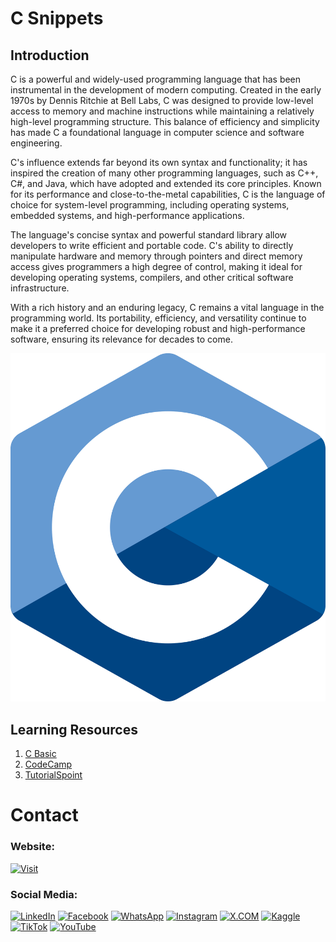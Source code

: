 # C Snippets

## Introduction

C is a powerful and widely-used programming language that has been instrumental in the development of modern computing. Created in the early 1970s by Dennis Ritchie at Bell Labs, C was designed to provide low-level access to memory and machine instructions while maintaining a relatively high-level programming structure. This balance of efficiency and simplicity has made C a foundational language in computer science and software engineering.

C's influence extends far beyond its own syntax and functionality; it has inspired the creation of many other programming languages, such as C++, C#, and Java, which have adopted and extended its core principles. Known for its performance and close-to-the-metal capabilities, C is the language of choice for system-level programming, including operating systems, embedded systems, and high-performance applications.

The language's concise syntax and powerful standard library allow developers to write efficient and portable code. C's ability to directly manipulate hardware and memory through pointers and direct memory access gives programmers a high degree of control, making it ideal for developing operating systems, compilers, and other critical software infrastructure.

With a rich history and an enduring legacy, C remains a vital language in the programming world. Its portability, efficiency, and versatility continue to make it a preferred choice for developing robust and high-performance software, ensuring its relevance for decades to come.

![Banner Image](media/0-banner-image.png)

## Learning Resources

1. [C Basic](01-c-basic/)
2. [CodeCamp](02-codecamp/)
3. [TutorialSpoint](03-tutorialspoint/)


# Contact

### Website: 

[![Visit](https://img.shields.io/badge/Visit%3A%20www.gunarakulan.info-%23E01E5A?style=flat&logo=realm&logoColor=white)](https://www.gunarakulan.info)

### Social Media:

[![LinkedIn](https://img.shields.io/badge/-LinkedIn-0A66C2?style=for-the-badge&logo=linkedin&logoColor=white)](https://www.linkedin.com/in/gunarakulangunaretnam)
[![Facebook](https://img.shields.io/badge/-Facebook-196dcc?style=for-the-badge&logo=facebook&logoColor=white)](https://www.facebook.com/gunarakulangunaretnam)
[![WhatsApp](https://img.shields.io/badge/-WhatsApp-07a647?style=for-the-badge&logo=whatsapp&logoColor=white)](https://wa.me/94740001141?text=WhatsApp%3A%20%2B9740001141)
[![Instagram](https://img.shields.io/badge/-Instagram-bd3651?style=for-the-badge&logo=instagram&logoColor=white)](https://www.instagram.com/gunarakulangunaretnam)
[![X.COM](https://img.shields.io/badge/-X.COM-0066ff?style=for-the-badge&logo=x&logoColor=white)](https://x.com/gunarakulangr)
[![Kaggle](https://img.shields.io/badge/-Kaggle-3295bd?style=for-the-badge&logo=kaggle&logoColor=white)](https://www.kaggle.com/gunarakulangr)
[![TikTok](https://img.shields.io/badge/-TikTok-579ea3?style=for-the-badge&logo=tiktok&logoColor=white)](https://www.tiktok.com/@gunarakulangunaretnam)
[![YouTube](https://img.shields.io/badge/-YouTube-a82121?style=for-the-badge&logo=youtube&logoColor=white)](https://www.youtube.com/channel/UCjMOdgHFAjAdBKiqV8y2Tww)

